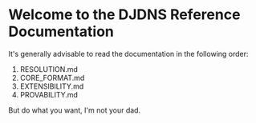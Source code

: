 # Welcome to the DJDNS Reference Documentation

It's generally advisable to read the documentation in the following order:

1. RESOLUTION.md
2. CORE_FORMAT.md
3. EXTENSIBILITY.md
4. PROVABILITY.md

But do what you want, I'm not your dad.
